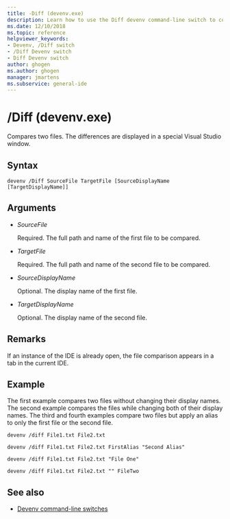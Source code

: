 ```yaml
---
title: -Diff (devenv.exe)
description: Learn how to use the Diff devenv command-line switch to compare two files.
ms.date: 12/10/2018
ms.topic: reference
helpviewer_keywords:
- Devenv, /Diff switch
- /Diff Devenv switch
- Diff Devenv switch
author: ghogen
ms.author: ghogen
manager: jmartens
ms.subservice: general-ide
---
```

# /Diff (devenv.exe)

Compares two files. The differences are displayed in a special Visual Studio window.

## Syntax

```shell
devenv /Diff SourceFile TargetFile [SourceDisplayName [TargetDisplayName]]
```

## Arguments

- *SourceFile*

  Required. The full path and name of the first file to be compared.

- *TargetFile*

  Required. The full path and name of the second file to be compared.

- *SourceDisplayName*

  Optional. The display name of the first file.

- *TargetDisplayName*

  Optional. The display name of the second file.

## Remarks

If an instance of the IDE is already open, the file comparison appears in a tab in the current IDE.

## Example

The first example compares two files without changing their display names. The second example compares the files while changing both of their display names. The third and fourth examples compare two files but apply an alias to only the first file or the second file.

```shell
devenv /diff File1.txt File2.txt

devenv /diff File1.txt File2.txt FirstAlias "Second Alias"

devenv /diff File1.txt File2.txt "File One"

devenv /diff File1.txt File2.txt "" FileTwo
```

## See also

- [Devenv command-line switches](../../ide/reference/devenv-command-line-switches.md)
